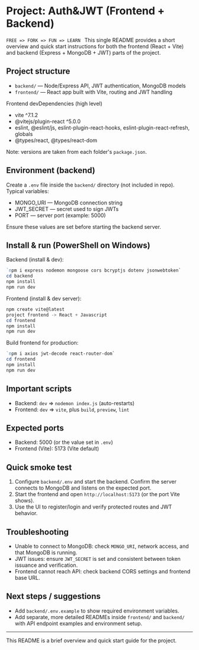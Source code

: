 # Project: Auth&JWT (Frontend + Backend)
`FREE => FORK => FUN => LEARN `
This single README provides a short overview and quick start instructions for both the frontend (React + Vite) and backend (Express + MongoDB + JWT) parts of the project.

## Project structure

- `backend/` — Node/Express API, JWT authentication, MongoDB models 
- `frontend/` — React app built with Vite, routing and JWT handling 

Frontend devDependencies (high level)
- vite ^7.1.2
- @vitejs/plugin-react ^5.0.0
- eslint, @eslint/js, eslint-plugin-react-hooks, eslint-plugin-react-refresh, globals
- @types/react, @types/react-dom

Note: versions are taken from each folder's `package.json`.

## Environment (backend)

Create a `.env` file inside the `backend/` directory (not included in repo). Typical variables:

- MONGO_URI — MongoDB connection string
- JWT_SECRET — secret used to sign JWTs
- PORT — server port (example: 5000)

Ensure these values are set before starting the backend server.

## Install & run (PowerShell on Windows)

Backend (install & dev):

```powershell
`npm i express nodemon mongoose cors bcryptjs dotenv jsonwebtoken`
cd backend
npm install
npm run dev
```

Frontend (install & dev server):

```powershell
npm create vite@latest
project frontend -> React + Javascript
cd frontend
npm install
npm run dev
```

Build frontend for production:

```powershell
`npm i axios jwt-decode react-router-dom`
cd frontend
npm install
npm run dev
```

## Important scripts

- Backend: `dev` => `nodemon index.js` (auto-restarts)
- Frontend: `dev` => `vite`, plus `build`, `preview`, `lint`

## Expected ports

- Backend: 5000 (or the value set in `.env`)
- Frontend (Vite): 5173 (Vite default)

## Quick smoke test

1. Configure `backend/.env` and start the backend. Confirm the server connects to MongoDB and listens on the expected port.
2. Start the frontend and open `http://localhost:5173` (or the port Vite shows).
3. Use the UI to register/login and verify protected routes and JWT behavior.

## Troubleshooting

- Unable to connect to MongoDB: check `MONGO_URI`, network access, and that MongoDB is running.
- JWT issues: ensure `JWT_SECRET` is set and consistent between token issuance and verification.
- Frontend cannot reach API: check backend CORS settings and frontend base URL.

## Next steps / suggestions

- Add `backend/.env.example` to show required environment variables.
- Add separate, more detailed READMEs inside `frontend/` and `backend/` with API endpoint examples and environment setup.

---

This README is a brief overview and quick start guide for the project.








